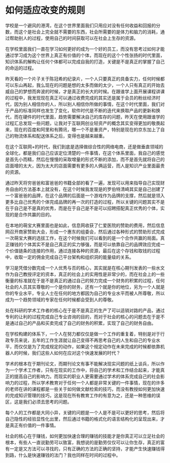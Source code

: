 # 如何适应改变的规则

学校是一个避风的港湾，在这个世界里面我们只用应对没有任何收益和回报的分数，而这个是社会上完全就不需要的东西，社会所需要的是体力和脑力的消耗，通过帮助别人的过程，使用自己的时间获取可以在社会上生存的资源。

在学校里面我们一直在学习如何更好的成为一个好的员工，而没有思考过如何才能通过学习成为这个世界上真正有价值的个体，而现在的这个个性张扬的时代里面，知识体系的解构让任何个体都可以完成自我的打造，关键是不是真正的掌握了自己的命运的过程。

昨天看的一个片子关于陈冠希的纪录片，一个人只要真正的具备实力，任何时候都可以东山再起，我么现在的问题是想的太多而做的太少，一个人只有真正的开始去威自己的梦想而奔波的时候，才是真正的长大的时候。在跟谁学上面开展课程讲课的过程中，我发现现在真正可以通过收费完成的其实还是属于会员的粉丝经济时代，因为别人相信你的人，所以别人相信你所做的事情，在这个时代里面，我们对于产品的标准同样也发生了变化，软件时代是不断的迭代来换取产品的更新和换代，而在硬件的时代里面，趋势需要解决自己的库存的问题，昨天在使用跟谁学的过程汇总发现一些问题，让我对于互联网创业轻资产的概念其实变得更加的敬畏起来，现在的百度和阿里和有腾讯，哪一个不是重资产，特别是现在的京东加上了自己的物流体系和配送体系之后，变得也是越来越重。

在这个互联网+的时代，我们到底是选择做综合性的网络电商，还是做垂直领域的全球化，都是我们自己应该定位清楚的一件事情，在这个体系里面，我自己的感觉是首先小而精，然后在慢慢的采取增量的形式不断的添加，而不是首先就将自己的店面增的太大，因为太大的店面需要有更多的人俩运营，而人是知识产业里面最贵的资源。

通过昨天将穷爸爸和富爸爸的书籍全部的看了一遍，发现可以用来指导自己实现财务自由的方法基本上就没有，在这个时候我发现是的罗伯特清崎其实是自己创建了一个富爸爸的品牌，在这个品牌的后面是一个游戏作为品牌的支撑，然后就是领入更多比自己优秀的个体完成品牌的再一次的打造的过程，所以关键的问题其实不是在于自己是不是真的优秀，而是在于自己是不是可以招聘搭配真正优秀的个体，实现的是合作共赢的目的。

在本地的萌宝大赛里面也是如此，信息网收获了仁爱医院的赞助的费用，然后信息网召开商家赞助大会，形成一个惠东的组委会，然后通过各种形式的赞助形式完成一次萌宝大赛的选拔工作，在这个时候我们可以看到的是一个合作共赢的局面。真正赚钱的个体其实不是自己真正的实力够强，而是可以依靠自己的品牌效应完成一个价值链条的连接的作用，通过连接各种的资源，最后在这个存钱和取钱的过程中，收取一定的佣金完成自己平台架构和组织洞的能量级的关系。

学习是凭借分数完成一个人优秀与否的核心，其实就是在核心期刊发表的一些水文作为自己教授评定的资本，真正的社会上的实用性是非常少的，而在社会上的一些衡量的标准就在于是不是真正的通过自己的努力完成一个财务的积累的过程，任何社会的人员其实尊敬的一个是你的财务，还有一个就是你的地位，另为一个人就是你的专业水平，专业人士在任何的地方都因为自己的专业水平而被人所尊敬，所以成为一个趋势领域的专家在任何时候都会受到人的尊敬。

处在科研的学术工作者的核心在于是不是真正的生产了可以适销对路的产品，通过专利的让利的过程完成自己专业咨询的目的，而对于社会的核心的问题去在于是不是通过自己的产品和买卖完成了自己的财务的积累，实现了自己的财务自由。

在学校构建的体系下，一个人在努力都仅仅是做一个工作的重复着，特别是对于行政专员来说，五年的工作生涯就让自己变得不再思考自己的人生和自己的专业水平，而仅仅是为了完成规定的动作，如果这个规定动作在未来完成的时候都依靠机器人的时候，我们这些人如何在应对这个快速发展的时代？

学术的根本在于期刊论文，而期刊论文有事不能解决现实问题的纸上谈兵，所以作为一个学术工作者，只有在现实的工作中，将自己的学术和工作结合起来，才能真正的提高自己的影响力。而现实的职业人更需要通过学术的体系完成自己的社会影响力的过程，所以学术教育对于任何一个人都是非常关键的一件事情，现在的许多的老师在讲的课程都是一些关于如何做文献检索的技巧，而没有教授如何更加快速的完成知识管理的技巧，这是现在所有教育工作的有意为之，还是一种思维的误区，这是我们必须去思考的问题。

每个人的工作都是大同小异，关键的问题是一个人是不是可以更好的思考，然后将自己隐性的经验显性化出里，然后通过书籍的格式化的语言结构化的呈现出来，才是真正有价值的一件事情。

社会的核心在于赚钱，如何更加快速合理的赚钱的技能才是你真正可以立足社会的根本，有些人一直说勤劳可以致富，我想说的是勤劳仅仅可以让你生存，真正的富有一定是又方法可以寻找的，只有正确的方法的正确的坚持，才能产生快速赚钱得到路，什么是快速赚钱的法门？我也同样在时间的过程中。
